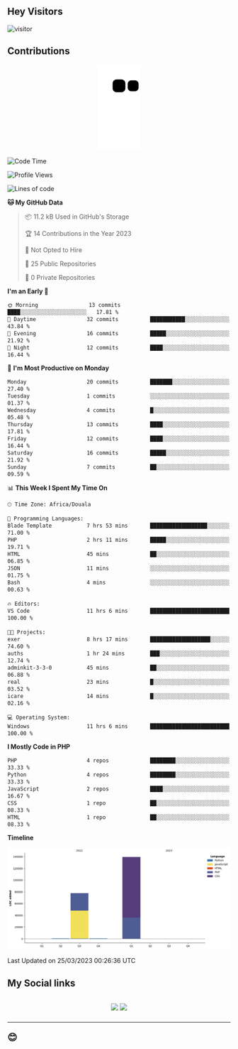 ## Hey Visitors
![visitor](https://profile-counter.glitch.me/Fotsingboris/count.svg)

## Contributions
<p align="center">
  <img src="https://raw.githubusercontent.com/Fotsingboris/Fotsingboris/output/github-contribution-grid-snake.svg" />
</p>

<!--START_SECTION:waka-->
![Code Time](http://img.shields.io/badge/Code%20Time-202%20hrs%203%20mins-blue)

![Profile Views](http://img.shields.io/badge/Profile%20Views-0-blue)

![Lines of code](https://img.shields.io/badge/From%20Hello%20World%20I%27ve%20Written-218.3%20thousand%20lines%20of%20code-blue)

**🐱 My GitHub Data** 

> 📦 11.2 kB Used in GitHub's Storage 
 > 
> 🏆 14 Contributions in the Year 2023
 > 
> 🚫 Not Opted to Hire
 > 
> 📜 25 Public Repositories 
 > 
> 🔑 0 Private Repositories 
 > 
**I'm an Early 🐤** 

```text
🌞 Morning                13 commits          ████░░░░░░░░░░░░░░░░░░░░░   17.81 % 
🌆 Daytime                32 commits          ███████████░░░░░░░░░░░░░░   43.84 % 
🌃 Evening                16 commits          █████░░░░░░░░░░░░░░░░░░░░   21.92 % 
🌙 Night                  12 commits          ████░░░░░░░░░░░░░░░░░░░░░   16.44 % 
```
📅 **I'm Most Productive on Monday** 

```text
Monday                   20 commits          ███████░░░░░░░░░░░░░░░░░░   27.40 % 
Tuesday                  1 commits           ░░░░░░░░░░░░░░░░░░░░░░░░░   01.37 % 
Wednesday                4 commits           █░░░░░░░░░░░░░░░░░░░░░░░░   05.48 % 
Thursday                 13 commits          ████░░░░░░░░░░░░░░░░░░░░░   17.81 % 
Friday                   12 commits          ████░░░░░░░░░░░░░░░░░░░░░   16.44 % 
Saturday                 16 commits          █████░░░░░░░░░░░░░░░░░░░░   21.92 % 
Sunday                   7 commits           ██░░░░░░░░░░░░░░░░░░░░░░░   09.59 % 
```


📊 **This Week I Spent My Time On** 

```text
🕑︎ Time Zone: Africa/Douala

💬 Programming Languages: 
Blade Template           7 hrs 53 mins       ██████████████████░░░░░░░   71.00 % 
PHP                      2 hrs 11 mins       █████░░░░░░░░░░░░░░░░░░░░   19.71 % 
HTML                     45 mins             ██░░░░░░░░░░░░░░░░░░░░░░░   06.85 % 
JSON                     11 mins             ░░░░░░░░░░░░░░░░░░░░░░░░░   01.75 % 
Bash                     4 mins              ░░░░░░░░░░░░░░░░░░░░░░░░░   00.63 % 

🔥 Editors: 
VS Code                  11 hrs 6 mins       █████████████████████████   100.00 % 

🐱‍💻 Projects: 
exer                     8 hrs 17 mins       ███████████████████░░░░░░   74.60 % 
auths                    1 hr 24 mins        ███░░░░░░░░░░░░░░░░░░░░░░   12.74 % 
adminkit-3-3-0           45 mins             ██░░░░░░░░░░░░░░░░░░░░░░░   06.88 % 
real                     23 mins             █░░░░░░░░░░░░░░░░░░░░░░░░   03.52 % 
icare                    14 mins             █░░░░░░░░░░░░░░░░░░░░░░░░   02.16 % 

💻 Operating System: 
Windows                  11 hrs 6 mins       █████████████████████████   100.00 % 
```

**I Mostly Code in PHP** 

```text
PHP                      4 repos             ████████░░░░░░░░░░░░░░░░░   33.33 % 
Python                   4 repos             ████████░░░░░░░░░░░░░░░░░   33.33 % 
JavaScript               2 repos             ████░░░░░░░░░░░░░░░░░░░░░   16.67 % 
CSS                      1 repo              ██░░░░░░░░░░░░░░░░░░░░░░░   08.33 % 
HTML                     1 repo              ██░░░░░░░░░░░░░░░░░░░░░░░   08.33 % 
```



**Timeline**

![Lines of Code chart](https://raw.githubusercontent.com/Fotsingboris/Fotsingboris/main/assets/bar_graph.png)


 Last Updated on 25/03/2023 00:26:36 UTC
<!--END_SECTION:waka-->

<h2>My Social links <h2>
<p align="center">
   <a href="https://linkedin.com/in/Fotsingboris-Mathieu"><img src="https://img.shields.io/badge/linkedin-%230077B5.svg?style=for-the-badge&logo=linkedin&logoColor=white"></a>
   <a href="https://instagram.com/Fotsingboris"><img src="https://img.shields.io/badge/instagram-%23E4405F.svg?style=for-the-badge&logo=Instagram&logoColor=white"></a>
  </p>
<hr>
😊
